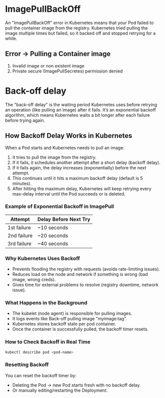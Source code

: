 # ImagePullBackOff

An "ImagePullBackOff" error in Kubernetes means that your Pod failed to pull the container image from the registry. Kubernetes tried pulling the image multiple times but failed, so it backed off and stopped retrying for a while.

## Error -> Pulling a Container image
1. Invalid image or non existent image
2. Private secure (ImagePullSecretes) permission denied

# Back-off delay
The "back-off delay" is the waiting period Kubernetes uses before retrying an operation (like pulling an image) after it fails. It’s an exponential backoff algorithm, which means Kubernetes waits a bit longer after each failure before trying again.


## How Backoff Delay Works in Kubernetes
When a Pod starts and Kubernetes needs to pull an image:
1. It tries to pull the image from the registry.
2. If it fails, it schedules another attempt after a short delay (backoff delay).
3. If it fails again, the delay increases (exponentially) before the next attempt.
4. This continues until it hits a maximum backoff delay (default is 5 minutes).
5. After hitting the maximum delay, Kubernetes will keep retrying every max-delay interval until the Pod succeeds or is deleted.

### Example of Exponential Backoff in ImagePull

| Attempt  | Delay Before Next Try |
| ------------- | ------------- |
| 1st failure  | ~10 seconds  |
| 2nd failure  | ~20 seconds  |
| 3rd failure  | ~40 seconds  |

### Why Kubernetes Uses Backoff
- Prevents flooding the registry with requests (avoids rate-limiting issues).
- Reduces load on the node and network if something is wrong (bad image, wrong creds).
- Gives time for external problems to resolve (registry downtime, network issue).

### What Happens in the Background
- The kubelet (node agent) is responsible for pulling images.
- It logs events like Back-off pulling image "myimage:tag".
- Kubernetes stores backoff state per pod container.
- Once the container is successfully pulled, the backoff timer resets.

### How to Check Backoff in Real Time
```sh
kubectl describe pod <pod-name>
```

### Resetting Backoff 
You can reset the backoff timer by:
- Deleting the Pod → new Pod starts fresh with no backoff delay.
- Or manually editing/restarting the Deployment.

